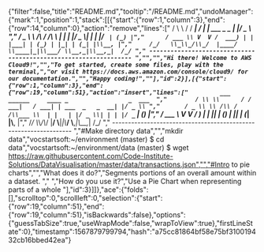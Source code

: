 {"filter":false,"title":"README.md","tooltip":"/README.md","undoManager":{"mark":1,"position":1,"stack":[[{"start":{"row":1,"column":3},"end":{"row":14,"column":0},"action":"remove","lines":["     / \\ \\      / / ___|   / ___| | ___  _   _  __| |/ _ \\ ","       / _ \\ \\ /\\ / /\\___ \\  | |   | |/ _ \\| | | |/ _` | (_) |","      / ___ \\ V  V /  ___) | | |___| | (_) | |_| | (_| |\\__, |","     /_/   \\_\\_/\\_/  |____/   \\____|_|\\___/ \\__,_|\\__,_|  /_/ "," ----------------------------------------------------------------- ","","","Hi there! Welcome to AWS Cloud9!","","To get started, create some files, play with the terminal,","or visit https://docs.aws.amazon.com/console/cloud9/ for our documentation.","","Happy coding!",""],"id":2}],[{"start":{"row":1,"column":3},"end":{"row":19,"column":51},"action":"insert","lines":["         ___        ______     ____ _                 _  ___  ","        / \\ \\      / / ___|   / ___| | ___  _   _  __| |/ _ \\ ","       / _ \\ \\ /\\ / /\\___ \\  | |   | |/ _ \\| | | |/ _` | (_) |","      / ___ \\ V  V /  ___) | | |___| | (_) | |_| | (_| |\\__, |","     /_/   \\_\\_/\\_/  |____/   \\____|_|\\___/ \\__,_|\\__,_|  /_/ "," ----------------------------------------------------------------- ","#Make directory data","","mkdir data","vocstartsoft:~/environment (master) $ cd data","vocstartsoft:~/environment/data (master) $ wget https://raw.githubusercontent.com/Code-Institute-Solutions/DataVisualisation/master/data/transactions.json","","#Intro to pie charts","","What does it do?","Segments portions of an overall amount within a dataset. "," ","How do you use it?","Use a Pie Chart when representing parts of a whole "],"id":3}]]},"ace":{"folds":[],"scrolltop":0,"scrollleft":0,"selection":{"start":{"row":19,"column":51},"end":{"row":19,"column":51},"isBackwards":false},"options":{"guessTabSize":true,"useWrapMode":false,"wrapToView":true},"firstLineState":0},"timestamp":1567879799794,"hash":"a75cc81864bf58e75bf310019432cb16bbed42ea"}